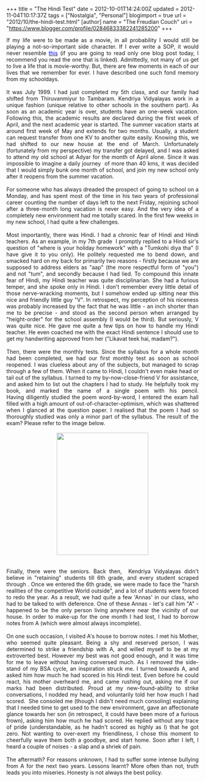 +++
title = "The Hindi Test"
date = 2012-10-01T14:24:00Z
updated = 2012-11-04T10:17:37Z
tags = ["Nostalgia", "Personal"]
blogimport = true 
url = "2012/10/the-hindi-test.html"
[author]
	name = "The Freudian Couch"
	uri = "https://www.blogger.com/profile/02846833382241285200"
+++

<div dir="ltr" style="text-align: left;" trbidi="on">
<div style="text-align: justify;">
If my life were to be made as a movie, in all probability I would still be playing a not-so-important side character. If I ever write a SOP, it would never resemble <a href="http://www.saunderslog.com/2005/11/21/hugh-gallagher-man-of-many-talents/" target="_blank"><span style="color: blue;">this</span></a>&nbsp;(if you are going to read only one blog post today, I recommend you read the one that is linked). Admittedly, not many of us get to live a life that is movie-worthy. But, there are few moments in each of our lives that we remember for ever. I have described one such fond memory from my schooldays.<br />
<br /></div>
<div style="text-align: justify;">
It was July 1999. I had just completed my 5th class, and our family had shifted from Thiruvanmiyur to Tambaram. Kendriya Vidyalayas work in a unique fashion (unique relative to other schools in the southern part). As soon as an academic year is over, students have an one-week vacation. Following this, the academic results are declared during the first week of April, and the next academic year is started. The summer vacation starts at around first week of May and extends for two months. Usually, a student can request transfer from one KV to another quite easily. Knowing this, we had shifted to our new house at the end of March. Unfortunately (fortunately from my perspective) my transfer got delayed, and I was asked to attend my old school at Adyar for the month of April alone. Since it was impossible to imagine a daily journey &nbsp;of more than 40 kms, it was decided that I would simply bunk one month of school, and join my new school only after it reopens from the summer vacation.</div>
<div style="text-align: justify;">
<br /></div>
<div style="text-align: justify;">
For someone who has always dreaded the prospect of going to school on a Monday, and has spent most of the time in his two years of professional career counting the number of days left to the next Friday, rejoining school after a three-month long vacation is never easy. And the very idea of a completely new environment had me totally scared. In the first few weeks in my new school, I had quite a few challenges.</div>
<div style="text-align: justify;">
<br /></div>
<div style="text-align: justify;">
Most importantly, there was Hindi. I had a chronic fear of Hindi and Hindi teachers. As an example, in my 7th grade &nbsp;I promptly replied to a Hindi sir's question of "where is your holiday homework" with a "Tumkohi diya tha" (I have give it to you only). He politely requested me to bend down, and smacked hard on my back for primarily two reasons - firstly because we are supposed to address elders as "aap" (the more respectful form of "you") and not "tum", and secondly because I had lied. To compound this innate fear of Hindi, my Hindi teacher was quite disciplinarian. She had a furious temper, and she spoke only in Hindi.&nbsp;I don't remember every little detail of those nerve-wracking moments, but I somehow ended up sitting near this nice and friendly little guy "V". In retrospect, my perception of his niceness was probably increased by the fact that he was little - an inch shorter than me to be precise - and stood as the second person when arranged by "height-order" for the school assembly (I would be third). But seriously, V was quite nice. He gave me quite a few tips on how to handle my Hindi teacher. He even coached me with the exact Hindi sentence I should use to get my handwriting approved from her ("Likavat teek hai, madam?").</div>
<div style="text-align: justify;">
<br /></div>
<div style="text-align: justify;">
Then, there were the monthly tests. Since the syllabus for a whole month had been completed, we had our first monthly test as soon as school reopened. I was clueless about any of the subjects, but managed to scrap through a few of them. When it came to Hindi, I couldn't even make head or tail out of the syllabus. I turned to my by-now-close-friend V for assistance, and asked him to list out the chapters I had to study. He helpfully took my book, and marked the name of a single poem with his pencil. Having&nbsp;diligently&nbsp;studied the poem word-by-word, I entered the exam hall filled with a high amount of out-of-character-optimism, which was shattered when I glanced at the question paper. I realised that the poem I had so thoroughly studied was only a minor part of the syllabus. The result of the exam? Please refer to the image below.<br />
<br />
<div class="separator" style="clear: both; text-align: center;">
<a href="https://blogger.googleusercontent.com/img/b/R29vZ2xl/AVvXsEgCBYPJp2IyXax8EgmVtrq3oocZM1vJAFOlGNVjuX9L9yLYOhuiJCOzojiko0JFZlRaf0B22pkVZ0S642uN8-pNRrg-AK_Q2SdEnhwgvjFNVQIpL1EjnV-mhSdUgu4kkzCRw83CAtKW6rjF/s1600/DSC_0017.jpg" imageanchor="1" style="margin-left: 1em; margin-right: 1em;"><img border="0" height="320" src="https://blogger.googleusercontent.com/img/b/R29vZ2xl/AVvXsEgCBYPJp2IyXax8EgmVtrq3oocZM1vJAFOlGNVjuX9L9yLYOhuiJCOzojiko0JFZlRaf0B22pkVZ0S642uN8-pNRrg-AK_Q2SdEnhwgvjFNVQIpL1EjnV-mhSdUgu4kkzCRw83CAtKW6rjF/s320/DSC_0017.jpg" width="240" /></a></div>
<br /></div>
<div style="text-align: justify;">
<br /></div>
<div style="text-align: justify;">
Finally, there were the seniors. Back then, &nbsp;Kendriya Vidyalayas didn't believe in "retaining" students till 6th grade, and every student scraped through . Once we entered the 6th grade, we were made to face the "harsh realities of the&nbsp;competitive&nbsp;World outside", and a lot of students were forced to redo the year. As a result, we had quite a few 'Annas' in our class, who had to be talked to with deference. One of these Annas - let's call him "A" - happened to be the only person living anywhere near the vicinity of our house. In order to make-up for the one month I had lost, I had to borrow notes from A (which were almost always incomplete).</div>
<div style="text-align: justify;">
<br /></div>
<div style="text-align: justify;">
On one such&nbsp;occasion, I visited A's house to borrow notes. I met his Mother, who seemed quite&nbsp;pleasant. Being a shy and reserved person, I was determined to strike a friendship with A, and willed myself to be at my extroverted best. However my best was not good enough, and it was time for me to leave without having conversed much. As I removed the side-stand of my BSA cycle, an inspiration struck me. I turned towards A, and asked him how much he had scored in his Hindi test. Even before he could react, his mother overheard me, and came rushing out, asking me if our marks had been distributed. Proud at my new-found-ability to strike conversations, I nodded my head, and voluntarily told her how much I had scored. &nbsp;She consoled me (though I didn't need much consoling) explaining that I needed time to get used to the new environment, gave an affectionate glance towards her son (in retrospect, it could have been more of a furious frown), asking him how much he had scored. He replied without any trace of pride (understandable, as he hadn't scored as highly as I) that he got zero. Not wanting to over-exert my friendliness, I chose this moment to cheerfully wave them both a goodbye, and start home. Soon after I left, I heard a couple of noises - a slap and a shriek of pain. &nbsp;</div>
<div style="text-align: justify;">
<br /></div>
<div style="text-align: justify;">
The aftermath? For reasons unknown, I had to suffer some intense bullying from A for the next two years. Lessons learnt? More often than not, truth leads you into miseries. Honesty is not always the best policy.&nbsp;</div>
</div>

